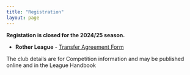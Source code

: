 ```yaml
---
title: "Registration"
layout: page
---
```


**Registation is closed for the 2024/25 season.**
 <!--**Register your club and team for the 2024/25 season.**-->

<!--
- Please complete the following forms:
 
- [Club](https://docs.google.com/forms/d/e/1FAIpQLScxnvPJo_OgJbbMV21Xydky174WlG1hCucTclS8gBE_tv6xVg/viewform?usp=sf_link)

- [Team](https://docs.google.com/forms/d/e/1FAIpQLSc1PZgaRFrg8DZMoYAXRFPpAQqlZnB3FgIqeE7MoOF7hFpv5g/viewform?usp=sf_link)
-->

<!--
Please download and return the additional forms to complete your registration. Email the league: rotherleague 'at' gmail.com

* **Rother League** - [Club Agreement Form](https://drive.google.com/file/d/1UJWkEbWULesbU3r_o1FxtwX0-pKBnG3n/view?usp=sharing)

* **Rother League** - [Club Membership Application Form](https://drive.google.com/file/d/1B9M5cu5rcLLaRxeyAm5mtXnM9z7eWM-D/view?usp=sharing)
-->

* **Rother League** - [Transfer Agreement Form](https://drive.google.com/file/d/1FJUIJUXVdPLNm_rpLBjY7TrEaRfD3t1h/view?usp=sharing)

The club details are for Competition information and may be published online and in the League Handbook




